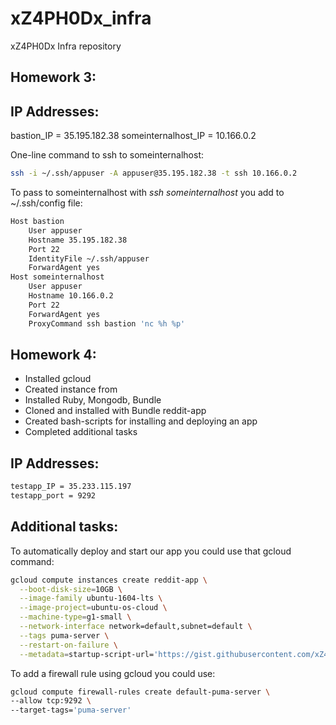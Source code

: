 # xZ4PH0Dx_infra
xZ4PH0Dx Infra repository
## Homework 3:

## IP Addresses:

bastion_IP = 35.195.182.38
someinternalhost_IP = 10.166.0.2

One-line command to ssh to someinternalhost:
```bash
ssh -i ~/.ssh/appuser -A appuser@35.195.182.38 -t ssh 10.166.0.2
```

To pass to someinternalhost with _ssh someinternalhost_ you add to ~/.ssh/config file:
```bash
Host bastion
    User appuser
    Hostname 35.195.182.38
    Port 22
    IdentityFile ~/.ssh/appuser
    ForwardAgent yes
Host someinternalhost
    User appuser
    Hostname 10.166.0.2
    Port 22
    ForwardAgent yes
    ProxyCommand ssh bastion 'nc %h %p'
```
## Homework 4:
* Installed gcloud
* Created instance from
* Installed Ruby, Mongodb, Bundle
* Cloned and installed with Bundle reddit-app
* Created bash-scripts for installing and deploying an app
* Completed additional tasks

## IP Addresses:
```bash
testapp_IP = 35.233.115.197
testapp_port = 9292
```

## Additional tasks:

To automatically deploy and start our app you could use that gcloud command:
```bash
gcloud compute instances create reddit-app \
  --boot-disk-size=10GB \
  --image-family ubuntu-1604-lts \
  --image-project=ubuntu-os-cloud \
  --machine-type=g1-small \
  --network-interface network=default,subnet=default \
  --tags puma-server \
  --restart-on-failure \
  --metadata=startup-script-url='https://gist.githubusercontent.com/xZ4PH0Dx/7a0daad2347b7d62479b7332ea8e768f/raw/0f8b82da623526fa4de3653e69ab7ee544e777f6/startup_script.sh'
```

To add a firewall rule using gcloud you could use:
```bash
gcloud compute firewall-rules create default-puma-server \
--allow tcp:9292 \
--target-tags='puma-server'
```
